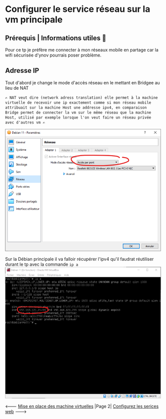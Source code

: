 # Configurer le service réseau sur la vm principale

## Prérequis | Informations utiles 🔧

Pour ce tp je préfère me connecter à mon réseaux mobile en partage car la wifi sécurisée d'ynov pourrais poser problème.  

## Adresse IP  

Tout d'abord je change le mode d'accès réseau en le mettant en Bridgee au lieu de NAT  
````
✍️ NAT veut dire (network adress translation) elle permet à la machine virtuelle de recevoir une ip exactement comme si mon réseau mobile attribuait sur la machine Host une addresse ipv4, en comparaison Bridge permet de connecter la vm sur le même réseau que la machine Host, utilisé par exemple lorsque l'on veut faire un réseau privée avec d'autres vm ✍️
````

![](../Screens/Bridge.png)

Sur la Débian principale il va falloir récupérer l'ipv4 qu'il faudrat réutiliser durant le tp avec la commande ``ip a``  
![](../Screens/IPV4.png)

<--- [Mise en place des machine virtuelles](VM.md) |Page 2| [Configurez les serices web](ServiceWeb.md) --->